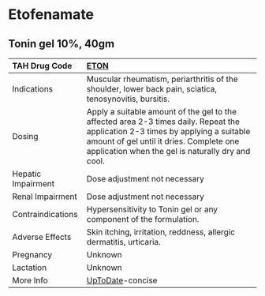 # Etofenamate

## Tonin gel 10%, 40gm

| TAH Drug Code      | [ETON](https://www.tahsda.org.tw/drugs/hissearch.php?drug_code=ETON)                                                                                                                                                            |
|:-------------------|:--------------------------------------------------------------------------------------------------------------------------------------------------------------------------------------------------------------------------------|
| Indications        | Muscular rheumatism, periarthritis of the shoulder, lower back pain, sciatica, tenosynovitis, bursitis.                                                                                                                         |
| Dosing             | Apply a suitable amount of the gel to the affected area 2-3 times daily. Repeat the application 2-3 times by applying a suitable amount of gel until it dries. Complete one application when the gel is naturally dry and cool. |
| Hepatic Impairment | Dose adjustment not necessary                                                                                                                                                                                                   |
| Renal Impairment   | Dose adjustment not necessary                                                                                                                                                                                                   |
| Contraindications  | Hypersensitivity to Tonin gel or any component of the formulation.                                                                                                                                                              |
| Adverse Effects    | Skin itching, irritation, reddness, allergic dermatitis, urticaria.                                                                                                                                                             |
| Pregnancy          | Unknown                                                                                                                                                                                                                         |
| Lactation          | Unknown                                                                                                                                                                                                                         |
| More Info          | [UpToDate](https://www.uptodate.com/contents/etofenamate-international-drug-information)-concise                                                                                                                                |

